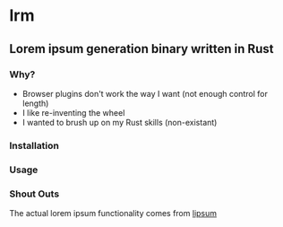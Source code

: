 # lrm
## Lorem ipsum generation binary written in Rust

### Why?
* Browser plugins don't work the way I want (not enough control for length)
* I like re-inventing the wheel
* I wanted to brush up on my Rust skills (non-existant)

### Installation

### Usage

### Shout Outs
The actual lorem ipsum functionality comes from [lipsum](https://docs.rs/lipsum/0.6.0/lipsum/index.html)
